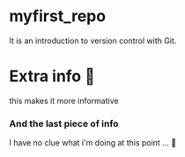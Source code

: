 # myfirst_repo
It is an introduction to version control with Git. 


# Extra info  🥳
this makes it more informative 

### And the last piece of info
I have no clue what i'm doing at this point ...
🤫

